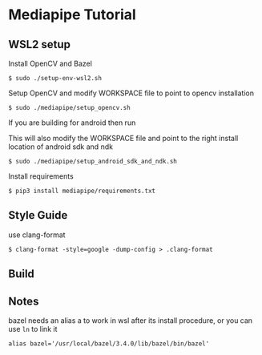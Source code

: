 # Mediapipe Tutorial

## WSL2 setup

Install OpenCV and Bazel

```shell
$ sudo ./setup-env-wsl2.sh
```

Setup OpenCV and modify WORKSPACE file to point to opencv installation

```shell
$ sudo ./mediapipe/setup_opencv.sh
```

If you are building for android then run

This will also modify the WORKSPACE file and point to the right install location of android sdk and ndk

```shell
$ sudo ./mediapipe/setup_android_sdk_and_ndk.sh
```

Install requirements

```shell
$ pip3 install mediapipe/requirements.txt
```

## Style Guide

use clang-format

```shell
$ clang-format -style=google -dump-config > .clang-format
```

## Build



## Notes

bazel needs an alias a to work in wsl after its install procedure, or you can use `ln` to link it

```shell
alias bazel='/usr/local/bazel/3.4.0/lib/bazel/bin/bazel'
```
